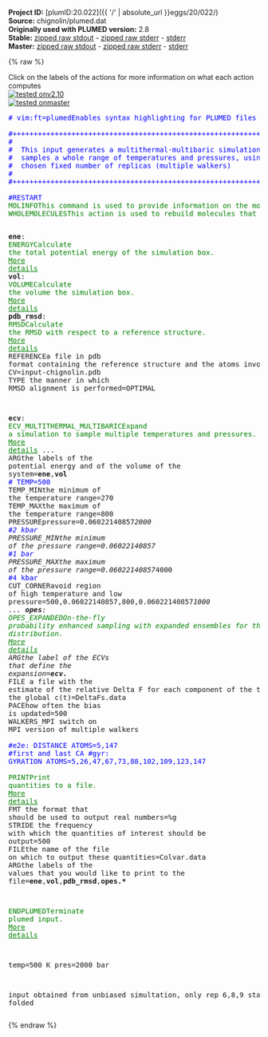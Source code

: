 **Project ID:** [plumID:20.022]({{ '/' | absolute_url }}eggs/20/022/)  
**Source:** chignolin/plumed.dat  
**Originally used with PLUMED version:** 2.8  
**Stable:** [zipped raw stdout](plumed.dat.plumed.stdout.txt.zip) - [zipped raw stderr](plumed.dat.plumed.stderr.txt.zip) - [stderr](plumed.dat.plumed.stderr)  
**Master:** [zipped raw stdout](plumed.dat.plumed_master.stdout.txt.zip) - [zipped raw stderr](plumed.dat.plumed_master.stderr.txt.zip) - [stderr](plumed.dat.plumed_master.stderr)  

{% raw %}
<div class="plumedpreheader">
<div class="headerInfo" id="value_details_data/chignolin/plumed.dat"> Click on the labels of the actions for more information on what each action computes </div>
<div class="containerBadge">
<div class="headerBadge"><a href="plumed.dat.plumed.stderr"><img src="https://img.shields.io/badge/v2.10-passing-green.svg" alt="tested onv2.10" /></a></div>
<div class="headerBadge"><a href="plumed.dat.plumed_master.stderr"><img src="https://img.shields.io/badge/master-passing-green.svg" alt="tested onmaster" /></a></div>
</div>
</div>
<pre class="plumedlisting">
<span class="plumedtooltip" style="color:blue"># vim:ft=plumed<span class="right">Enables syntax highlighting for PLUMED files in vim. See <a href="https://www.plumed.org/doc-master/user-doc/html/vim">here for more details. </a><i></i></span></span>
<br/><span style="color:blue" class="comment">#++++++++++++++++++++++++++++++++++++++++++++++++++++++++++++++++++#</span>
<span style="color:blue" class="comment">#                                                                  #</span>
<span style="color:blue" class="comment">#  This input generates a multithermal-multibaric simulation that  #</span>
<span style="color:blue" class="comment">#  samples a whole range of temperatures and pressures, using a    #</span>
<span style="color:blue" class="comment">#  chosen fixed number of replicas (multiple walkers)              #</span>
<span style="color:blue" class="comment">#                                                                  #</span>
<span style="color:blue" class="comment">#++++++++++++++++++++++++++++++++++++++++++++++++++++++++++++++++++#</span>
<br/><span style="color:blue" class="comment">#RESTART</span>
<span class="plumedtooltip" style="color:green">MOLINFO<span class="right">This command is used to provide information on the molecules that are present in your system. <a href="https://www.plumed.org/doc-master/user-doc/html/MOLINFO" style="color:green">More details</a><i></i></span></span> <span class="plumedtooltip">STRUCTURE<span class="right">a file in pdb format containing a reference structure<i></i></span></span>=input-chignolin.pdb
<span style="display:none;" id="data/chignolin/plumed.dat">The MOLINFO action with label <b></b> calculates something</span><span class="plumedtooltip" style="color:green">WHOLEMOLECULES<span class="right">This action is used to rebuild molecules that can become split by the periodic boundary conditions. <a href="https://www.plumed.org/doc-master/user-doc/html/WHOLEMOLECULES" style="color:green">More details</a><i></i></span></span> <span class="plumedtooltip">STRIDE<span class="right"> the frequency with which molecules are reassembled<i></i></span></span>=1 <span class="plumedtooltip">ENTITY0<span class="right">the atoms that make up a molecule that you wish to align<i></i></span></span>=1-166

<b name="data/chignolin/plumed.datene" onclick='showPath("data/chignolin/plumed.dat","data/chignolin/plumed.datene","data/chignolin/plumed.datene","brown")'>ene</b>: <span class="plumedtooltip" style="color:green">ENERGY<span class="right">Calculate the total potential energy of the simulation box. <a href="https://www.plumed.org/doc-master/user-doc/html/ENERGY" style="color:green">More details</a><i></i></span></span>
<span style="display:none;" id="data/chignolin/plumed.datene">The ENERGY action with label <b>ene</b> calculates something</span><b name="data/chignolin/plumed.datvol" onclick='showPath("data/chignolin/plumed.dat","data/chignolin/plumed.datvol","data/chignolin/plumed.datvol","brown")'>vol</b>: <span class="plumedtooltip" style="color:green">VOLUME<span class="right">Calculate the volume the simulation box. <a href="https://www.plumed.org/doc-master/user-doc/html/VOLUME" style="color:green">More details</a><i></i></span></span>
<span style="display:none;" id="data/chignolin/plumed.datvol">The VOLUME action with label <b>vol</b> calculates the volume of simulation box</span><b name="data/chignolin/plumed.datpdb_rmsd" onclick='showPath("data/chignolin/plumed.dat","data/chignolin/plumed.datpdb_rmsd","data/chignolin/plumed.datpdb_rmsd","brown")'>pdb_rmsd</b>: <span class="plumedtooltip" style="color:green">RMSD<span class="right">Calculate the RMSD with respect to a reference structure. <a href="https://www.plumed.org/doc-master/user-doc/html/RMSD" style="color:green">More details</a><i></i></span></span> <span class="plumedtooltip">REFERENCE<span class="right">a file in pdb format containing the reference structure and the atoms involved in the CV<i></i></span></span>=input-chignolin.pdb <span class="plumedtooltip">TYPE<span class="right"> the manner in which RMSD alignment is performed<i></i></span></span>=OPTIMAL

<span style="display:none;" id="data/chignolin/plumed.datpdb_rmsd">The RMSD action with label <b>pdb_rmsd</b> calculates the following quantities:<table  align="center" frame="void" width="95%" cellpadding="5%"><tr><td width="5%"><b> Quantity </b>  </td><td><b> Description </b> </td></tr><tr><td width="5%">pdb_rmsd.value</td><td>the RMSD distance between the instaneous structure and the reference structure/s that were input</td></tr></table></span><b name="data/chignolin/plumed.datecv" onclick='showPath("data/chignolin/plumed.dat","data/chignolin/plumed.datecv","data/chignolin/plumed.datecv","brown")'>ecv</b>: <span class="plumedtooltip" style="color:green">ECV_MULTITHERMAL_MULTIBARIC<span class="right">Expand a simulation to sample multiple temperatures and pressures. <a href="https://www.plumed.org/doc-master/user-doc/html/ECV_MULTITHERMAL_MULTIBARIC" style="color:green">More details</a><i></i></span></span> ...
  <span class="plumedtooltip">ARG<span class="right">the labels of the potential energy and of the volume of the system<i></i></span></span>=<b name="data/chignolin/plumed.datene">ene</b>,<b name="data/chignolin/plumed.datvol">vol</b>
<span style="color:blue" class="comment"># TEMP=500</span>
  <span class="plumedtooltip">TEMP_MIN<span class="right">the minimum of the temperature range<i></i></span></span>=270
  <span class="plumedtooltip">TEMP_MAX<span class="right">the maximum of the temperature range<i></i></span></span>=800
  <span class="plumedtooltip">PRESSURE<span class="right">pressure<i></i></span></span>=0.06022140857*2000 <span style="color:blue" class="comment">#2 kbar</span>
  <span class="plumedtooltip">PRESSURE_MIN<span class="right">the minimum of the pressure range<i></i></span></span>=0.06022140857  <span style="color:blue" class="comment">#1 bar</span>
  <span class="plumedtooltip">PRESSURE_MAX<span class="right">the maximum of the pressure range<i></i></span></span>=0.06022140857*4000 <span style="color:blue" class="comment">#4 kbar</span>
  <span class="plumedtooltip">CUT_CORNER<span class="right">avoid region of high temperature and low pressure<i></i></span></span>=500,0.06022140857,800,0.06022140857*1000
...
<span style="display:none;" id="data/chignolin/plumed.datecv">The ECV_MULTITHERMAL_MULTIBARIC action with label <b>ecv</b> calculates the following quantities:<table  align="center" frame="void" width="95%" cellpadding="5%"><tr><td width="5%"><b> Quantity </b>  </td><td><b> Description </b> </td></tr><tr><td width="5%">ecv..#!custom</td><td>the names of the output components for this action depend on the actions input file see the example inputs below for details</td></tr></table></span><b name="data/chignolin/plumed.datopes" onclick='showPath("data/chignolin/plumed.dat","data/chignolin/plumed.datopes","data/chignolin/plumed.datopes","brown")'>opes</b>: <span class="plumedtooltip" style="color:green">OPES_EXPANDED<span class="right">On-the-fly probability enhanced sampling with expanded ensembles for the target distribution. <a href="https://www.plumed.org/doc-master/user-doc/html/OPES_EXPANDED" style="color:green">More details</a><i></i></span></span> <span class="plumedtooltip">ARG<span class="right">the label of the ECVs that define the expansion<i></i></span></span>=<b name="data/chignolin/plumed.datecv">ecv.*</b> <span class="plumedtooltip">FILE<span class="right"> a file with the estimate of the relative Delta F for each component of the target and of the global c(t)<i></i></span></span>=DeltaFs.data <span class="plumedtooltip">PACE<span class="right">how often the bias is updated<i></i></span></span>=500 <span class="plumedtooltip">WALKERS_MPI<span class="right"> switch on MPI version of multiple walkers<i></i></span></span>
<br/><span style="color:blue" class="comment">#e2e: DISTANCE ATOMS=5,147 #first and last CA</span>
<span style="color:blue" class="comment">#gyr: GYRATION ATOMS=5,26,47,67,73,88,102,109,123,147</span>
<br/><span style="display:none;" id="data/chignolin/plumed.datopes">The OPES_EXPANDED action with label <b>opes</b> calculates the following quantities:<table  align="center" frame="void" width="95%" cellpadding="5%"><tr><td width="5%"><b> Quantity </b>  </td><td><b> Description </b> </td></tr><tr><td width="5%">opes.bias</td><td>the instantaneous value of the bias potential</td></tr></table></span><span class="plumedtooltip" style="color:green">PRINT<span class="right">Print quantities to a file. <a href="https://www.plumed.org/doc-master/user-doc/html/PRINT" style="color:green">More details</a><i></i></span></span> <span class="plumedtooltip">FMT<span class="right"> the format that should be used to output real numbers<i></i></span></span>=%g <span class="plumedtooltip">STRIDE<span class="right"> the frequency with which the quantities of interest should be output<i></i></span></span>=500 <span class="plumedtooltip">FILE<span class="right">the name of the file on which to output these quantities<i></i></span></span>=Colvar.data <span class="plumedtooltip">ARG<span class="right">the labels of the values that you would like to print to the file<i></i></span></span>=<b name="data/chignolin/plumed.datene">ene</b>,<b name="data/chignolin/plumed.datvol">vol</b>,<b name="data/chignolin/plumed.datpdb_rmsd">pdb_rmsd</b>,<b name="data/chignolin/plumed.datopes">opes.*</b>

<span class="plumedtooltip" style="color:green">ENDPLUMED<span class="right">Terminate plumed input. <a href="https://www.plumed.org/doc-master/user-doc/html/ENDPLUMED" style="color:green">More details</a><i></i></span></span><span style="color:blue" class="comment">

temp=500 K
pres=2000 bar

input obtained from unbiased simultation, only rep 6,8,9 start from folded
</span></pre>
{% endraw %}
